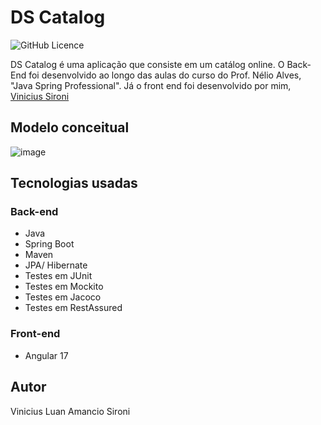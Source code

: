 # DS Catalog
![GitHub Licence](https://img.shields.io/github/license/viniciussironi/dscatalog?link=https%3A%2F%2Fgithub.com%2Fviniciussironi%2Fdscatalog)

DS Catalog é uma aplicação que consiste em um catálog online. O Back-End foi desenvolvido ao longo das aulas do curso do Prof. Nélio Alves, "Java Spring Professional". 
Já o front end foi desenvolvido por mim, [Vinicius Sironi](https://github.com/viniciussironi)

## Modelo conceitual
![image](https://github.com/viniciussironi/dscatalog/assets/115051529/f19c241b-977a-4fa3-8c45-465141974e95)

## Tecnologias usadas 
### Back-end
- Java
- Spring Boot
- Maven
- JPA/ Hibernate
- Testes em JUnit
- Testes em Mockito
- Testes em Jacoco
- Testes em RestAssured

### Front-end
- Angular 17

## Autor
Vinicius Luan Amancio Sironi
